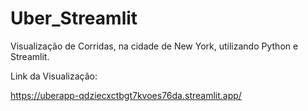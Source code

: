 # Uber_Streamlit

Visualização de Corridas, na cidade de New York, utilizando Python e Streamlit.

Link da Visualização:

https://uberapp-qdziecxctbgt7kvoes76da.streamlit.app/


